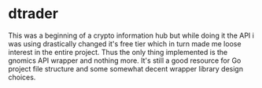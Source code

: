 # dtrader
This was a beginning of a crypto information hub but while doing it the API i was using drastically changed it's free tier which in turn made me loose interest in the entire project. Thus the only thing implemented is the gnomics API wrapper and nothing more. It's still a good resource for Go project file structure and some somewhat decent wrapper library design choices. 
